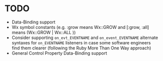 # TODO

- Data-Binding support
- Wx symbol constants (e.g. :grow means Wx::GROW and [:grow, :all] means (Wx::GROW | Wx::ALL ))
- Consider supporting `on_evt_EVENTNAME` and `on_event_EVENTNAME` alternate syntaxes for `on_EVENTNAME` listeners in case some software engineers find them clearer (following the Ruby More Than One Way approach)
- General Control Property Data-Binding support
